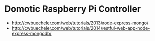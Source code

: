Domotic Raspberry Pi Controller
===============================

* http://cwbuecheler.com/web/tutorials/2013/node-express-mongo/
* http://cwbuecheler.com/web/tutorials/2014/restful-web-app-node-express-mongodb/
